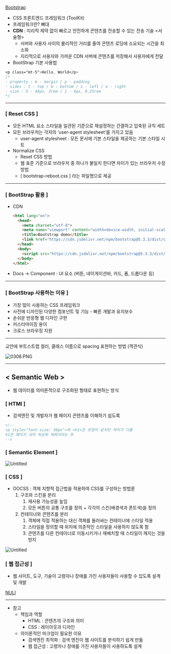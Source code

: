 [Bootstrap](https://getbootstrap.com/)

- CSS 프론트엔드 프레임워크 (ToolKit)
- 프레임워크란? 뼈대
- **CDN** : 지리적 제약 없이 빠르고 안전하게 콘텐츠를 전송할 수 있는 전송 기술 <서술형>
    - 서버와 사용자 사이의 물리적인 거리를 줄여 콘텐츠 로딩에 소요되는 시간을 최소화
    - 지리적으로 사용자와 가까운 CDN 서버에 콘텐츠를 저장해서 사용자에게 전달
- BootStrap 기본 사용법

```css
<p class="mt-5">Hello, World</p>
/*
- property : m - margin / p - padding
- sides : t - top / b - bottom / s - left / e - right
- size : 5 - 48px, 3rem / 1 - 4px, 0.25rem
*/
```

---

### [ Reset CSS ]

- 모든 HTML 요소 스타일을 일관된 기준으로 재설정하는 간결하고 압축된 규칙 세트
- 모든 브라우저는 각자의 ‘user-agent stylesheet’를 가지고 있음
    - user-agent stylesheet : 모든 문서에 기본 스타일을 제공하는 기본 스타일 시트
- Normalize CSS
    - Reset CSS 방법
    - 웹 표준 기준으로 브라우저 중 하나가 불일치 한다면 차이가 있는 브라우저 수정 방법
    - [ bootstrap-reboot.css ] 라는 파일명으로 제공

---

### [ BootStrap 활용 ]

- CDN
    
    ```html
    <html lang="en">
      <head>
        <meta charset="utf-8">
        <meta name="viewport" content="width=device-width, initial-scale=1">
        <title>Bootstrap demo</title>
        <link href="https://cdn.jsdelivr.net/npm/bootstrap@5.3.3/dist/css/bootstrap.min.css" rel="stylesheet" integrity="sha384-QWTKZyjpPEjISv5WaRU9OFeRpok6YctnYmDr5pNlyT2bRjXh0JMhjY6hW+ALEwIH" crossorigin="anonymous">
      </head>
      <body>
        <script src="https://cdn.jsdelivr.net/npm/bootstrap@5.3.3/dist/js/bootstrap.bundle.min.js" integrity="sha384-YvpcrYf0tY3lHB60NNkmXc5s9fDVZLESaAA55NDzOxhy9GkcIdslK1eN7N6jIeHz" crossorigin="anonymous"></script>
      </body>
    </html>
    ```
    
- Docs → Component : UI 요소 (버튼, 네이게이션바, 카드, 폼, 드롭다운 등)

---

### [ BootStrap 사용하는 이유 ]

- 가장 많이 사용하는 CSS 프레임워크
- 사전에 디자인된 다양한 컴포넌트 및 기능 - 빠른 개발과 유지보수
- 손쉬운 반응형 웹 디자인 구현
- 커스터마이징 용이
- 크로스 브라우징 지원

---

교안에 부트스트랩 컬러, 클래스 이름으로 spacing 표현하는 방법 (객관식)

![0308.PNG](https://prod-files-secure.s3.us-west-2.amazonaws.com/d19f9ad3-44f2-4548-913d-7640fdb34526/7fb5d89b-489a-4b35-b9ec-8e9049a179c9/0308.png)

---

## < Semantic Web >

- 웹 데이터를 의미론적으로 구조화된 형태로 표현하는 방식

### [ HTMl ]

- 검색엔진 및 개발자가 웹 페이지 콘텐츠를 이해하기 쉽도록

```html
<!--
<p style="font-size: 30px">와 <h1>은 모양이 같지만 의미가 다름
h1은 페이지 내의 최상위 제목이라는 뜻
-->
```

### [ Semantic Element ]

![Untitled](https://prod-files-secure.s3.us-west-2.amazonaws.com/d19f9ad3-44f2-4548-913d-7640fdb34526/29910e92-89cc-4c7d-a45d-9d6071c2fb12/Untitled.png)

### [ CSS ]

- OOCSS : 객체 지향적 접근법을 적용하여 CSS를 구성하는 방법론
    1. 구조와 스킨을 분리
        1. 재사용 가능성을 높임
        2. 모든 버튼의 공통 구조를 정의 + 각각의 스킨(배경색과 폰트색)을 정의
    2. 컨테이너와 콘텐츠를 분리
        1. 객체에 직접 적용하는 대신 객체를 둘러싸는 컨테이너에 스타일 적용
        2. 스타일을 정의할 때 위치에 의존적인 스타일을 사용하지 않도록 함
        3. 콘텐츠를 다른 컨테이너로 이동시키거나 재배치할 때 스타일이 깨지는 것을 방지

![Untitled](https://prod-files-secure.s3.us-west-2.amazonaws.com/d19f9ad3-44f2-4548-913d-7640fdb34526/bbe6151f-0715-4201-b72c-4f0f47e4cc7b/Untitled.png)

### [ 웹 접근성 ]

- 웹 사이트, 도구, 기술이 고령자나 장애를 가진 사용자들이 사용할 수 있도록 설계 및 개발

[NULI](https://nuli.navercorp.com/)

---

- 참고
    - 책임과 역할
        - HTML : 콘텐츠의 구조와 의미
        - CSS : 레이아웃과 디자인
    - 의미론적인 마크업이 필요한 이유
        - 검색엔진 최적화 : 검색 엔진이 웹 사이트를 분석하기 쉽게 만듦
        - 웹 접근성 : 고령자나 장애를 가진 사용자들이 사용하도록 설계
